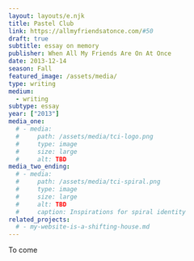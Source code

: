 ```yaml
---
layout: layouts/e.njk
title: Pastel Club
link: https://allmyfriendsatonce.com/#50
draft: true
subtitle: essay on memory
publisher: When All My Friends Are On At Once
date: 2013-12-14
season: Fall
featured_image: /assets/media/
type: writing
medium:
  - writing
subtype: essay
year: ["2013"]
media_one:
  # - media:
  #     path: /assets/media/tci-logo.png
  #     type: image
  #     size: large
  #     alt: TBD
media_two_ending:
  # - media:
  #     path: /assets/media/tci-spiral.png
  #     type: image
  #     size: large
  #     alt: TBD
  #     caption: Inspirations for spiral identity
related_projects:
  # - my-website-is-a-shifting-house.md
---
```


To come
